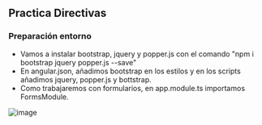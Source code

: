 ## Practica Directivas
### Preparación entorno
- Vamos a instalar bootstrap, jquery y popper.js con el comando "npm i bootstrap jquery popper.js --save"
- En angular.json, añadimos bootstrap en los estilos y en los scripts añadimos jquery, popper.js y bottstrap.
- Como trabajaremos con formularios, en app.module.ts importamos FormsModule.

![image](https://user-images.githubusercontent.com/72492911/196637511-b64dc71d-2658-46e3-9f09-a121930a26d7.png)
